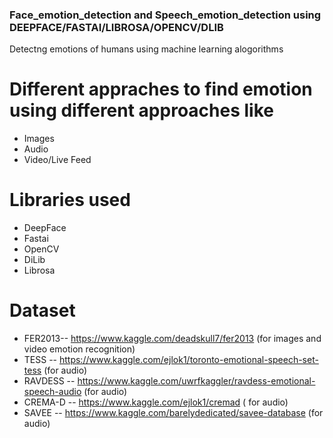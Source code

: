 ### Face_emotion_detection and Speech_emotion_detection using DEEPFACE/FASTAI/LIBROSA/OPENCV/DLIB

Detectng emotions of humans using machine learning alogorithms


# Different appraches to find emotion using different approaches like
- Images
- Audio
- Video/Live Feed

# Libraries used
- DeepFace
- Fastai
- OpenCV
- DiLib
- Librosa

# Dataset
- FER2013-- https://www.kaggle.com/deadskull7/fer2013  (for images and video emotion recognition)
- TESS -- https://www.kaggle.com/ejlok1/toronto-emotional-speech-set-tess   (for audio)
- RAVDESS -- https://www.kaggle.com/uwrfkaggler/ravdess-emotional-speech-audio  (for audio)
- CREMA-D -- https://www.kaggle.com/ejlok1/cremad ( for audio)
- SAVEE -- https://www.kaggle.com/barelydedicated/savee-database (for audio)




